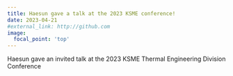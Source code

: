 ```yaml
---
title: Haesun gave a talk at the 2023 KSME conference!
date: 2023-04-21
#external_link: http://github.com
image:
  focal_point: 'top'
---
```


Haesun gave an invited talk at the 2023 KSME Thermal Engineering Division Conference

<!--more-->
